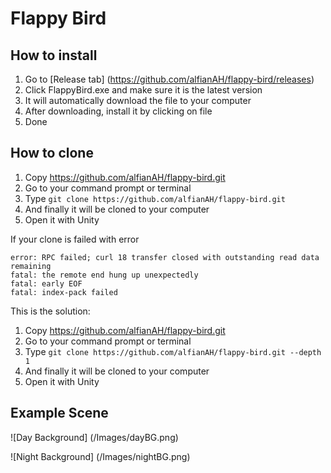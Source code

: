 ﻿# Flappy Bird

## How to install
1. Go to [Release tab] (https://github.com/alfianAH/flappy-bird/releases) 
2. Click FlappyBird.exe and make sure it is the latest version
3. It will automatically download the file to your computer
4. After downloading, install it by clicking on file
5. Done

## How to clone
1. Copy https://github.com/alfianAH/flappy-bird.git
2. Go to your command prompt or terminal
3. Type ```git clone https://github.com/alfianAH/flappy-bird.git```
4. And finally it will be cloned to your computer
5. Open it with Unity

If your clone is failed with error
```
error: RPC failed; curl 18 transfer closed with outstanding read data remaining
fatal: the remote end hung up unexpectedly
fatal: early EOF
fatal: index-pack failed
```

This is the solution:
1. Copy https://github.com/alfianAH/flappy-bird.git
2. Go to your command prompt or terminal
3. Type ```git clone https://github.com/alfianAH/flappy-bird.git --depth 1```
4. And finally it will be cloned to your computer
5. Open it with Unity

## Example Scene

![Day Background] (/Images/dayBG.png)

![Night Background] (/Images/nightBG.png)